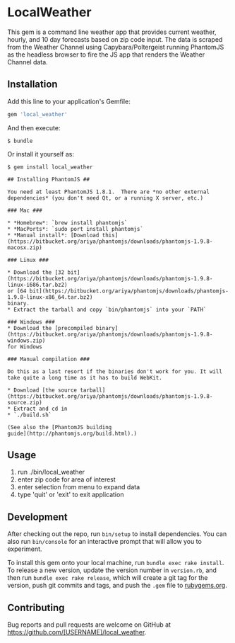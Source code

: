 # LocalWeather

This gem is a command line weather app that provides current weather, hourly, and 10 day forecasts based on zip code input. The data is scraped from the Weather Channel using Capybara/Poltergeist running PhantomJS as the headless browser to fire the JS app that renders the Weather Channel data.

## Installation

Add this line to your application's Gemfile:

```ruby
gem 'local_weather'
```

And then execute:

    $ bundle

Or install it yourself as:

    $ gem install local_weather

    ## Installing PhantomJS ##

    You need at least PhantomJS 1.8.1.  There are *no other external
    dependencies* (you don't need Qt, or a running X server, etc.)

    ### Mac ###

    * *Homebrew*: `brew install phantomjs`
    * *MacPorts*: `sudo port install phantomjs`
    * *Manual install*: [Download this](https://bitbucket.org/ariya/phantomjs/downloads/phantomjs-1.9.8-macosx.zip)

    ### Linux ###

    * Download the [32 bit](https://bitbucket.org/ariya/phantomjs/downloads/phantomjs-1.9.8-linux-i686.tar.bz2)
    or [64 bit](https://bitbucket.org/ariya/phantomjs/downloads/phantomjs-1.9.8-linux-x86_64.tar.bz2)
    binary.
    * Extract the tarball and copy `bin/phantomjs` into your `PATH`

    ### Windows ###
    * Download the [precompiled binary](https://bitbucket.org/ariya/phantomjs/downloads/phantomjs-1.9.8-windows.zip)
    for Windows

    ### Manual compilation ###

    Do this as a last resort if the binaries don't work for you. It will
    take quite a long time as it has to build WebKit.

    * Download [the source tarball](https://bitbucket.org/ariya/phantomjs/downloads/phantomjs-1.9.8-source.zip)
    * Extract and cd in
    * `./build.sh`

    (See also the [PhantomJS building
    guide](http://phantomjs.org/build.html).)

## Usage

1. run ./bin/local_weather
2. enter zip code for area of interest
3. enter selection from menu to expand data
4. type 'quit' or 'exit' to exit application

## Development

After checking out the repo, run `bin/setup` to install dependencies. You can also run `bin/console` for an interactive prompt that will allow you to experiment.

To install this gem onto your local machine, run `bundle exec rake install`. To release a new version, update the version number in `version.rb`, and then run `bundle exec rake release`, which will create a git tag for the version, push git commits and tags, and push the `.gem` file to [rubygems.org](https://rubygems.org).

## Contributing

Bug reports and pull requests are welcome on GitHub at https://github.com/[USERNAME]/local_weather.
